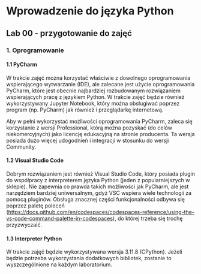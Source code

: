 # Wprowadzenie do języka Python

## Lab 00 - przygotowanie do zajęć

### 1. Oprogramowanie

#### 1.1 PyCharm
W trakcie zajęć można korzystać właściwie z dowolnego oprogramowania wspierającego wytwarzanie (IDE), ale zalecane jest użycie oprogramowania PyCharm, które jest obecnie najbardziej rozbudowanym rozwiązaniem wspierających pracę z językiem Python. W trakcie zajęć będzie również wykorzystywany Jupyter Notebook, który można obsługiwać poprzez program (np. PyCharm) jak również i przeglądarkę internetową.

Aby w pełni wykorzystać możliwości oprogramowania PyCharm, zaleca się korzystanie z wersji Professional, którą można pozyskać (do celów niekomercyjnych) jako licencję edukacyjną na stronie producenta. Ta wersja posiada dużo więcej udogodnień i integracji w stosunku do wersji Community.

#### 1.2 Visual Studio Code

Dobrym rozwiązaniem jest również Visual Studio Code, który posiada plugin do współpracy z interpreterem języka Python (jeden z popularniejszych w sklepie). Nie zapewnia co prawda takich możliwości jak PyCharm, ale jest narzędziem bardziej uniwersalnym, gdyż VSC wspiera wiele technologii za pomocą pluginów. Obsługa znacznej części funkcjonalności odbywa się poprzez paletę poleceń (https://docs.github.com/en/codespaces/codespaces-reference/using-the-vs-code-command-palette-in-codespaces), do której trzeba się trochę przyzwyczaić.

#### 1.3 Interpreter Python

W trakcie zajęć będzie wykorzystywana wersja 3.11.8 (CPython). Jeżeli będzie potrzeba wykorzystania dodatkowych bibliotek, zostanie to wyszczególnione na każdym laboratorium.
